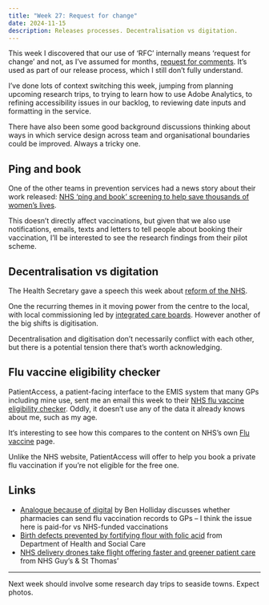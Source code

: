 ```yaml
---
title: "Week 27: Request for change"
date: 2024-11-15
description: Releases processes. Decentralisation vs digitation.
---
```


This week I discovered that our use of ‘RFC’ internally means ‘request for change’ and not, as I’ve assumed for months, [request for comments](https://en.wikipedia.org/wiki/Request_for_Comments). It’s used as part of our release process, which I still don’t fully understand.

I’ve done lots of context switching this week, jumping from planning upcoming research trips, to trying to learn how to use Adobe Analytics, to refining accessibility issues in our backlog, to reviewing date inputs and formatting in the service.

There have also been some good background discussions thinking about ways in which service design across team and organisational boundaries could be improved. Always a tricky one.

## Ping and book

One of the other teams in prevention services had a news story about their work released: [NHS ‘ping and book’ screening to help save thousands of women’s lives](https://www.england.nhs.uk/2024/11/nhs-ping-and-book-screening-to-help-save-thousands-of-womens-lives/).

This doesn’t directly affect vaccinations, but given that we also use notifications, emails, texts and letters to tell people about booking their vaccination, I’ll be interested to see the research findings from their pilot scheme.

## Decentralisation vs digitation

The Health Secretary gave a speech this week about [reform of the NHS](https://www.gov.uk/government/speeches/our-ambition-to-reform-the-nhs).

One the recurring themes in it moving power from the centre to the local, with local commissioning led by [integrated care boards](https://www.nhs.uk/nhs-services/find-your-local-integrated-care-board/). However another of the big shifts is digitisation.

Decentralisation and digitisation don’t necessarily conflict with each other, but there is a potential tension there that’s worth acknowledging.

## Flu vaccine eligibility checker

PatientAccess, a patient-facing interface to the EMIS system that many GPs including mine use, sent me an email this week to their [NHS flu vaccine eligibility checker](https://www.patientaccess.com/flu). Oddly, it doesn’t use any of the data it already knows about me, such as my age.

It‘s interesting to see how this compares to the content on NHS’s own [Flu vaccine](https://www.nhs.uk/vaccinations/flu-vaccine/) page.

Unlike the NHS website, PatientAccess will offer to help you book a private flu vaccination if you’re not eligible for the free one.

## Links

* [Analogue because of digital](https://benholliday.com/2024/11/13/analogue-because-of-digital/) by Ben Holliday discusses whether pharmacies can send flu vaccination records to GPs – I think the issue here is paid-for vs NHS-funded vaccinations
* [Birth defects prevented by fortifying flour with folic acid](https://www.gov.uk/government/news/birth-defects-prevented-by-fortifying-flour-with-folic-acid) from Department of Health and Social Care
* [NHS delivery drones take flight offering faster and greener patient care](https://www.guysandstthomas.nhs.uk/news/nhs-delivery-drones-take-flight-offering-faster-and-greener-patient-care) from NHS Guy’s & St Thomas’

---

Next week should involve some research day trips to seaside towns. Expect photos.

